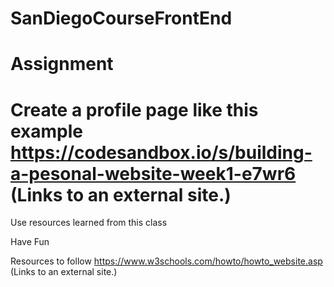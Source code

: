# SanDiegoCourseFrontEnd
# Assignment
# Create a profile page like this example https://codesandbox.io/s/building-a-pesonal-website-week1-e7wr6 (Links to an external site.)


Use resources learned from this class 


Have Fun 

Resources to follow https://www.w3schools.com/howto/howto_website.asp (Links to an external site.)

 
